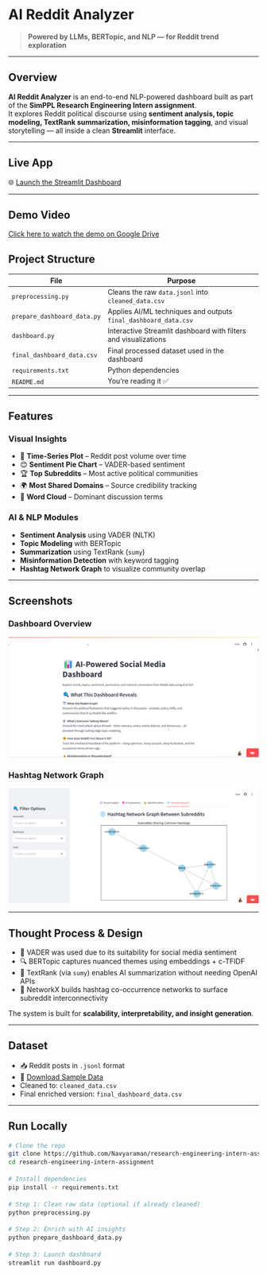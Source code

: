 #  AI Reddit Analyzer  
> **Powered by LLMs, BERTopic, and NLP — for Reddit trend exploration**

---

##  Overview

**AI Reddit Analyzer** is an end-to-end NLP-powered dashboard built as part of the **SimPPL Research Engineering Intern assignment**.  
It explores Reddit political discourse using **sentiment analysis, topic modeling, TextRank summarization, misinformation tagging**, and visual storytelling — all inside a clean **Streamlit** interface.

---

##  Live App

🌐 [Launch the Streamlit Dashboard](https://research-engineering-intern-assignment.streamlit.app)

---
## Demo Video

[Click here to watch the demo on Google Drive](https://drive.google.com/file/d/1oRMqCMHVCsh3jJ7Ef9aaJ32F8FjR8Ywj/view?usp=drive_link)


## Project Structure

| File | Purpose |
|------|---------|
| `preprocessing.py`             | Cleans the raw `data.jsonl` into `cleaned_data.csv` |
| `prepare_dashboard_data.py`    | Applies AI/ML techniques and outputs `final_dashboard_data.csv` |
| `dashboard.py`                 | Interactive Streamlit dashboard with filters and visualizations |
| `final_dashboard_data.csv`     | Final processed dataset used in the dashboard |
| `requirements.txt`             | Python dependencies |
| `README.md`                    | You’re reading it ✅ |

---

##  Features

###  Visual Insights
- 📅 **Time-Series Plot** – Reddit post volume over time
- 😊 **Sentiment Pie Chart** – VADER-based sentiment
- 🏆 **Top Subreddits** – Most active political communities
- 🌍 **Most Shared Domains** – Source credibility tracking
- 💬 **Word Cloud** – Dominant discussion terms

###  AI & NLP Modules
- **Sentiment Analysis** using VADER (NLTK)
- **Topic Modeling** with BERTopic
- **Summarization** using TextRank (`sumy`)
- **Misinformation Detection** with keyword tagging
- **Hashtag Network Graph** to visualize community overlap

---

##  Screenshots

### Dashboard Overview
![Dashboard Main](IMAGE1.png)

### Hashtag Network Graph
![Network Graph](IMAGE2.png)


---

## Thought Process & Design

- 🧪 VADER was used due to its suitability for social media sentiment
- 🔍 BERTopic captures nuanced themes using embeddings + c-TFIDF
- 🧵 TextRank (via `sumy`) enables AI summarization without needing OpenAI APIs
- 🧠 NetworkX builds hashtag co-occurrence networks to surface subreddit interconnectivity

The system is built for **scalability, interpretability, and insight generation**.

---

##  Dataset

- 📥 Reddit posts in `.jsonl` format  
- 🔗 [Download Sample Data](https://drive.google.com/file/d/1XHtTnUpTjUIIREKGF8ETaZ_hEtxtPJWY/view?usp=drive_link)
- Cleaned to: `cleaned_data.csv`  
- Final enriched version: `final_dashboard_data.csv`

---

##  Run Locally

```bash
# Clone the repo
git clone https://github.com/Navyaraman/research-engineering-intern-assignment
cd research-engineering-intern-assignment

# Install dependencies
pip install -r requirements.txt

# Step 1: Clean raw data (optional if already cleaned)
python preprocessing.py

# Step 2: Enrich with AI insights
python prepare_dashboard_data.py

# Step 3: Launch dashboard
streamlit run dashboard.py
